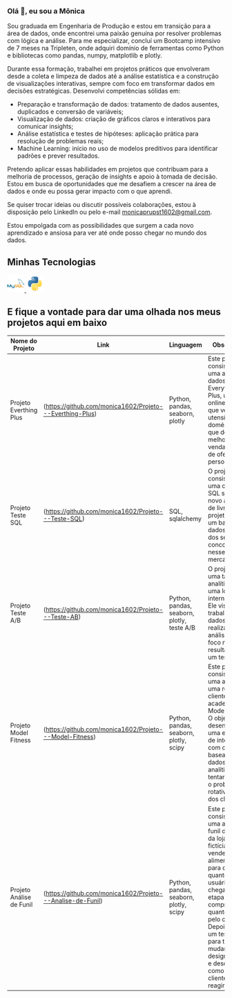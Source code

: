 ### Olá 👋, eu sou a Mônica

Sou graduada em Engenharia de Produção e estou em transição para a área de dados, onde encontrei uma paixão genuína por resolver problemas com lógica e análise. Para me especializar, concluí um Bootcamp intensivo de 7 meses na Tripleten, onde adquiri domínio de ferramentas como Python e bibliotecas como pandas, numpy, matplotlib e plotly.

Durante essa formação, trabalhei em projetos práticos que envolveram desde a coleta e limpeza de dados até a análise estatística e a construção de visualizações interativas, sempre com foco em transformar dados em decisões estratégicas. Desenvolvi competências sólidas em:

- Preparação e transformação de dados: tratamento de dados ausentes, duplicados e conversão de variáveis;
- Visualização de dados: criação de gráficos claros e interativos para comunicar insights;
- Análise estatística e testes de hipóteses: aplicação prática para resolução de problemas reais;
- Machine Learning: início no uso de modelos preditivos para identificar padrões e prever resultados.

Pretendo aplicar essas habilidades em projetos que contribuam para a melhoria de processos, geração de insights e apoio à tomada de decisão. Estou em busca de oportunidades que me desafiem a crescer na área de dados e onde eu possa gerar impacto com o que aprendi.

Se quiser trocar ideias ou discutir possíveis colaborações, estou à disposição pelo LinkedIn ou pelo e-mail monicaprupst1602@gmail.com.

Estou empolgada com as possibilidades que surgem a cada novo aprendizado e ansiosa para ver até onde posso chegar no mundo dos dados.

## Minhas Tecnologias
<p align="left">
  <a href="https://www.mysql.com/" target="_blank" rel="noreferrer">
    <img src="https://raw.githubusercontent.com/devicons/devicon/master/icons/mysql/mysql-original-wordmark.svg" alt="mysql" width="40" height="40"/>
  </a>
  <a href="https://www.python.org" target="_blank" rel="noreferrer">
    <img src="https://raw.githubusercontent.com/devicons/devicon/master/icons/python/python-original.svg" alt="python" width="40" height="40"/>
  </a>

 
</p>

## E fique a vontade para dar uma olhada nos meus projetos aqui em baixo

| Nome do Projeto | Link | Linguagem | Observação |
|-----------------|------|-----------|------------|
| Projeto Everthing Plus | (https://github.com/monica1602/Projeto---Everthing-Plus) | Python, pandas, seaborn, plotly | Este projeto consiste em uma análise de dados da loja Everything Plus, uma loja online fictícia que vende utensílios domésticos, que deseja melhorar suas vendas através de ofertas personalizadas. |
| Projeto Teste SQL | (https://github.com/monica1602/Projeto---Teste-SQL) | SQL, sqlalchemy | O projeto consiste em uma consulta SQL sobre um novo aplicativo de livros. Esse projeto utilizou um banco de dados de um dos serviços concorrentes nesse mercado. |
| Projeto Teste A/B | (https://github.com/monica1602/Projeto---Teste-AB) | Python, pandas, seaborn, plotly, teste A/B | O projeto é uma tarefa analítica de uma loja online internacional. Ele visa traballhar com dados realizando uma análise com foco no resultado de um teste A/B |
| Projeto Model Fitness | (https://github.com/monica1602/Projeto---Model-Fitness) | Python, pandas, seaborn, plotly, scipy | Este projeto consiste em uma análise de uma rede de clientes de uma academia, Model Fitness. O objetivo é desenvolver uma estratégia de interação com o cliente baseados em dados analíticos, para tentar resolver o problema de rotatividade dos clientes. |
| Projeto Análise de Funil | (https://github.com/monica1602/Projeto---Analise-de-Funil) | Python, pandas, seaborn, plotly, scipy | Este projeto consiste em uma análise de funil de vendas da loja online fictícia que vende produtos alimentício para descobrir quantos usuários chegam à etapa de compra e quantos ficam pelo caminho. Depois, foi feito um teste A/B para testar uma mudança no design do site e descobrir como os clientes iriam reagir | 


